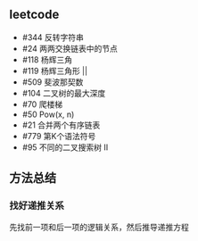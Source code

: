 ## leetcode
- #344 反转字符串  
- #24	两两交换链表中的节点    
- #118 杨辉三角  
- #119 杨辉三角形 ||  
- #509 斐波那契数  
- #104 二叉树的最大深度  
- #70 爬楼梯	
- #50 Pow(x, n)
- #21 合并两个有序链表  
- #779 第K个语法符号	  
- #95 不同的二叉搜索树 II   

## 方法总结
### 找好递推关系
先找前一项和后一项的逻辑关系，然后推导递推方程  
